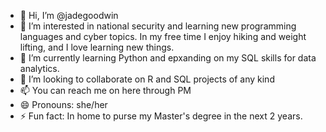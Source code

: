 - 👋 Hi, I’m @jadegoodwin
- 👀 I’m interested in national security and learning new programming languages and cyber topics. In my free time I enjoy hiking and weight lifting, and I love learning new things. 
- 🌱 I’m currently learning Python and epxanding on my SQL skills for data analytics. 
- 💞️ I’m looking to collaborate on R and SQL projects of any kind
- 📫 You can reach me on here through PM
- 😄 Pronouns: she/her
- ⚡ Fun fact: In home to purse my Master's degree in the next 2 years. 

<!---
jadegoodwin/jadegoodwin is a ✨ special ✨ repository because its `README.md` (this file) appears on your GitHub profile.
You can click the Preview link to take a look at your changes.
--->
